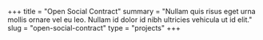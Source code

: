 +++
title = "Open Social Contract"
summary = "Nullam quis risus eget urna mollis ornare vel eu leo. Nullam id dolor id nibh ultricies vehicula ut id elit."
slug = "open-social-contract"
type = "projects"
+++
